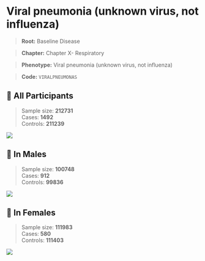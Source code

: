 # Viral pneumonia (unknown virus, not influenza)

> **Root:** Baseline Disease  

> **Chapter:** Chapter X- Respiratory  

> **Phenotype:** Viral pneumonia (unknown virus, not influenza)  

> **Code:** `VIRALPNEUMONAS`

## 🧪 All Participants  
> Sample size: **212731**  
> Cases: **1492**  
> Controls: **211239**
<img src="/Disease/Figures/ALL/Incidence/VIRALPNEUMONAS.png"/>
<CsvTable src="/public/Disease/Data/ALL/Incidence/COX_VIRALPNEUMONAS.csv" label="🔍 View full results" />

## 👨 In Males  
> Sample size: **100748**  
> Cases: **912**  
> Controls: **99836**
<img src="/Disease/Figures/Male/Incidence/VIRALPNEUMONAS.png"/>
<CsvTable src="/public/Disease/Data/Male/Incidence/COX_VIRALPNEUMONAS.csv" label="🔍 View full results" />

## 👩 In Females  
> Sample size: **111983**  
> Cases: **580**  
> Controls: **111403**
<img src="/Disease/Figures/Female/Incidence/VIRALPNEUMONAS.png"/>
<CsvTable src="/public/Disease/Data/Female/Incidence/COX_VIRALPNEUMONAS.csv" label="🔍 View full results" />
